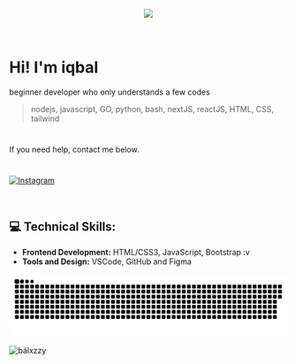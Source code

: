 

<p align="center">
<img src="https://files.catbox.moe/te4bg5.jpg">
</p>
<p align="center">
 <img src="https://komarev.com/ghpvc/?username=balxz&label=Profile%20views&color=0e75b6&style=flat" alt="" />
</p>

# Hi! I'm iqbal

beginner developer who only understands a few codes 
> nodejs, javascript, GO, python, bash, nextJS, reactJS, HTML, CSS, tailwind
#
If you need help, contact me below.

#
[![Instagram](https://img.shields.io/badge/Instagram-%23E4405F.svg?logo=Instagram&logoColor=white)](https://instagram.com/iqstore78)


 <p align="center"> <img src="https://awesome-github-stats.azurewebsites.net/user-stats/balxz?cardType=github&theme=github-dark&preferLogin=true" alt=""></img> </p>
 
 ## 💻 Technical Skills:

- **Frontend Development:** HTML/CSS3, JavaScript, Bootstrap :v
- **Tools and Design:** VSCode, GitHub and Figma


  
<div align="center">
  <picture>
    <source media="(prefers-color-scheme: dark)" srcset="/github-contribution-grid-snake-dark.svg"/>
    <source media="(prefers-color-scheme: light), (prefers-color-scheme: no-preference)" srcset="/github-contribution-grid-snake.svg"/>
    <img src="/github-contribution-grid-snake.svg" alt="github-snake"/>
  </picture>
</div>
<br>
<div align="left">
  <img src="https://github-readme-activity-graph.vercel.app/graph?username=balxz&theme=github-compact&radius=16" height="auto" alt="bálxzzy"/>
